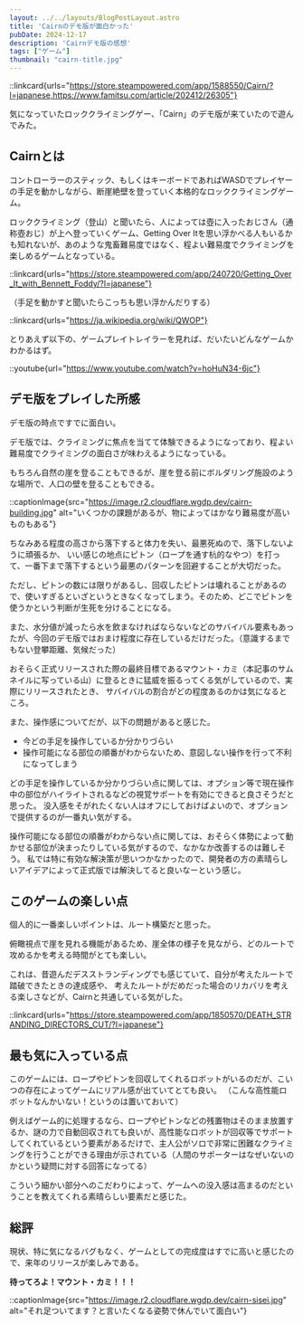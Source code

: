 ```yaml
---
layout: ../../layouts/BlogPostLayout.astro
title: 'Cairnのデモ版が面白かった'
pubDate: 2024-12-17
description: 'Cairnデモ版の感想'
tags: ["ゲーム"]
thumbnail: "cairn-title.jpg"
---
```


::linkcard{urls="https://store.steampowered.com/app/1588550/Cairn/?l=japanese,https://www.famitsu.com/article/202412/26305"}

気になっていたロッククライミングゲー、「Cairn」のデモ版が来ていたので遊んでみた。

## Cairnとは

コントローラーのスティック、もしくはキーボードであればWASDでプレイヤーの手足を動かしながら、断崖絶壁を登っていく本格的なロッククライミングゲーム。

ロッククライミング（登山）と聞いたら、人によっては壺に入ったおじさん（通称壺おじ）が上へ登っていくゲーム、Getting Over Itを思い浮かべる人もいるかも知れないが、あのような鬼畜難易度ではなく、程よい難易度でクライミングを楽しめるゲームとなっている。

::linkcard{urls="https://store.steampowered.com/app/240720/Getting_Over_It_with_Bennett_Foddy/?l=japanese"}

（手足を動かすと聞いたらこっちも思い浮かんだりする）

::linkcard{urls="https://ja.wikipedia.org/wiki/QWOP"}

とりあえず以下の、ゲームプレイトレイラーを見れば、だいたいどんなゲームかわかるはず。

::youtube{url="https://www.youtube.com/watch?v=hoHuN34-6jc"}

## デモ版をプレイした所感

デモ版の時点ですでに面白い。

デモ版では、クライミングに焦点を当てて体験できるようになっており、程よい難易度でクライミングの面白さが味わえるようになっている。

もちろん自然の崖を登ることもできるが、崖を登る前にボルダリング施設のような場所で、人口の壁を登ることもできる。

::captionImage{src="https://image.r2.cloudflare.wgdp.dev/cairn-building.jpg" alt="いくつかの課題があるが、物によってはかなり難易度が高いものもある"}

ちなみある程度の高さから落下すると体力を失い、最悪死ぬので、落下しないように頑張るか、
いい感じの地点にピトン（ロープを通す杭的なやつ）を打って、一番下まで落下するという最悪のパターンを回避することが大切だった。

ただし、ピトンの数には限りがあるし、回収したピトンは壊れることがあるので、使いすぎるといざというときなくなってしまう。そのため、どこでピトンを使うかという判断が生死を分けることになる。

また、水分値が減ったら水を飲まなければならないなどのサバイバル要素もあったが、今回のデモ版ではおまけ程度に存在しているだけだった。（意識するまでもない登攀距離、気候だった）

おそらく正式リリースされた際の最終目標であるマウント・カミ（本記事のサムネイルに写っている山）に登るときに猛威を振るってくる気がしているので、実際にリリースされたとき、
サバイバルの割合がどの程度あるのかは気になるところ。

また、操作感についてだが、以下の問題があると感じた。

- 今どの手足を操作しているか分かりづらい
- 操作可能になる部位の順番がわからないため、意図しない操作を行って不利になってしまう

どの手足を操作しているか分かりづらい点に関しては、オプション等で現在操作中の部位がハイライトされるなどの視覚サポートを有効にできると良さそうだと思った。
没入感をそがれたくない人はオフにしておけばよいので、オプションで提供するのが一番丸い気がする。

操作可能になる部位の順番がわからない点に関しては、おそらく体勢によって動かせる部位が決まったりしている気がするので、なかなか改善するのは難しそう。
私では特に有効な解決策が思いつかなかったので、開発者の方の素晴らしいアイデアによって正式版では解決してると良いなーという感じ。

## このゲームの楽しい点

個人的に一番楽しいポイントは、ルート構築だと思った。

俯瞰視点で崖を見れる機能があるため、崖全体の様子を見ながら、どのルートで攻めるかを考える時間がとても楽しい。

これは、昔遊んだデスストランディングでも感じていて、自分が考えたルートで踏破できたときの達成感や、
考えたルートがだめだった場合のリカバリを考える楽しさなどが、Cairnと共通している気がした。

::linkcard{urls="https://store.steampowered.com/app/1850570/DEATH_STRANDING_DIRECTORS_CUT/?l=japanese"}

## 最も気に入っている点

このゲームには、ロープやピトンを回収してくれるロボットがいるのだが、こいつの存在によってゲームにリアル感が出ていてとても良い。
（こんな高性能ロボットなんかいない！というのは置いておいて）

例えばゲーム的に処理するなら、ロープやピトンなどの残置物はそのまま放置するか、謎の力で自動回収されても良いが、高性能なロボットが回収等でサポートしてくれているという要素があるだけで、主人公がソロで非常に困難なクライミングを行うことができる理由が示されている（人間のサポーターはなぜいないのかという疑問に対する回答になってる）

こういう細かい部分へのこだわりによって、ゲームへの没入感は高まるのだということを教えてくれる素晴らしい要素だと感じた。

## 総評

現状、特に気になるバグもなく、ゲームとしての完成度はすでに高いと感じたので、来年のリリースが楽しみである。

**待ってろよ！マウント・カミ！！！**

::captionImage{src="https://image.r2.cloudflare.wgdp.dev/cairn-sisei.jpg" alt="それ足ついてます？と言いたくなる姿勢で休んでいて面白い"}
